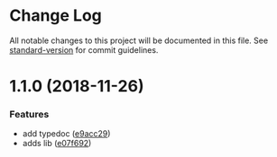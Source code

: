 # Change Log

All notable changes to this project will be documented in this file. See [standard-version](https://github.com/conventional-changelog/standard-version) for commit guidelines.

<a name="1.1.0"></a>
# 1.1.0 (2018-11-26)


### Features

* add typedoc ([e9acc29](https://github.com/alexsasharegan/react-match-media/commit/e9acc29))
* adds lib ([e07f692](https://github.com/alexsasharegan/react-match-media/commit/e07f692))
